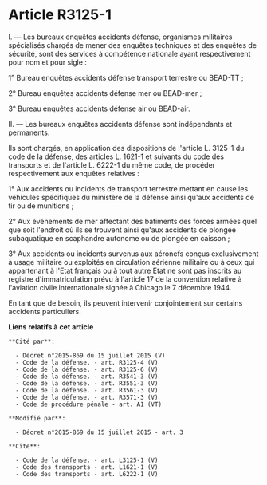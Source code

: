 # Article R3125-1

I. ― Les bureaux enquêtes accidents défense, organismes militaires spécialisés chargés de mener des enquêtes techniques et
des enquêtes de sécurité, sont des services à compétence nationale ayant respectivement pour nom et pour sigle : 

1° Bureau enquêtes accidents défense transport terrestre ou BEAD-TT ; 

2° Bureau enquêtes accidents défense mer ou BEAD-mer ; 

3° Bureau enquêtes accidents défense air ou BEAD-air. 

II. ― Les bureaux enquêtes accidents défense sont indépendants et permanents. 

Ils sont chargés, en application des dispositions de l'article L. 3125-1 du code de la défense, des articles L. 1621-1 et
suivants du code des transports et de l'article L. 6222-1 du même code, de procéder respectivement aux enquêtes relatives : 

1° Aux accidents ou incidents de transport terrestre mettant en cause les véhicules spécifiques du ministère de la défense
ainsi qu'aux accidents de tir ou de munitions ; 

2° Aux événements de mer affectant des bâtiments des forces armées quel que soit l'endroit où ils se trouvent ainsi qu'aux
accidents de plongée subaquatique en scaphandre autonome ou de plongée en caisson ; 

3° Aux accidents ou incidents survenus aux aéronefs conçus exclusivement à usage militaire ou exploités en circulation
aérienne militaire ou à ceux qui appartenant à l'Etat français ou à tout autre Etat ne sont pas inscrits au registre
d'immatriculation prévu à l'article 17 de la convention relative à l'aviation civile internationale signée à Chicago le 7
décembre 1944. 

En tant que de besoin, ils peuvent intervenir conjointement sur certains accidents particuliers.

**Liens relatifs à cet article**

	**Cité par**:

	  - Décret n°2015-869 du 15 juillet 2015 (V)
	  - Code de la défense. - art. R3125-4 (V)
	  - Code de la défense. - art. R3125-6 (V)
	  - Code de la défense. - art. R3541-3 (V)
	  - Code de la défense. - art. R3551-3 (V)
	  - Code de la défense. - art. R3561-3 (V)
	  - Code de la défense. - art. R3571-3 (V)
	  - Code de procédure pénale - art. A1 (VT)

	**Modifié par**:

	  - Décret n°2015-869 du 15 juillet 2015 - art. 3

	**Cite**:

	  - Code de la défense. - art. L3125-1 (V)
	  - Code des transports - art. L1621-1 (V)
	  - Code des transports - art. L6222-1 (V)

